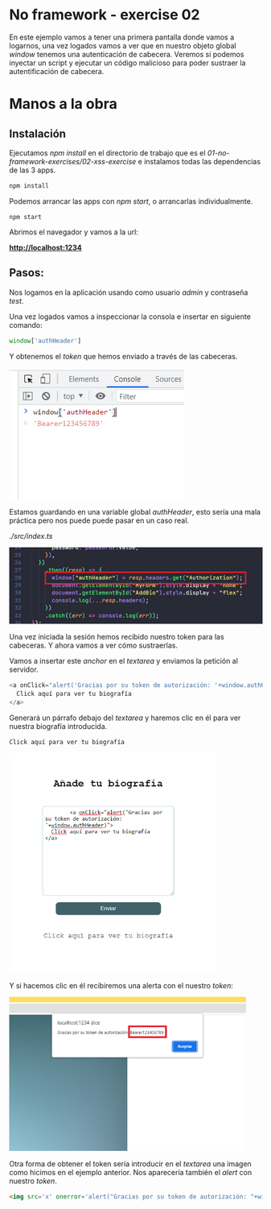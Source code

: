 # No framework - exercise 02 

En este ejemplo vamos a tener una primera pantalla donde vamos a logarnos, una vez logados vamos a ver que en nuestro objeto global _window_ tenemos una autenticación de cabecera. Veremos si podemos inyectar un script y ejecutar un código malicioso para poder sustraer la autentificación de cabecera. 

# Manos a la obra

## Instalación

Ejecutamos _npm install_ en el directorio de trabajo que es el _01-no-framework-exercises/02-xss-exercise_ e instalamos todas las dependencias de las 3 apps.

```javascript
npm install
```

Podemos arrancar las apps con _npm start_, o arrancarlas individualmente. 

```
npm start

```

Abrimos el navegador y vamos a la url: 

[**http://localhost:1234**](http://localhost:1234)

## Pasos:

Nos logamos en la aplicación usando como usuario _admin_ y contraseña _test_.

Una vez logados vamos a inspeccionar la consola e insertar en siguiente comando:

```javascript
window['authHeader']
```

Y obtenemos el _token_ que hemos enviado a través de las cabeceras.

<img src="./assets/01.png" alt="token recibido en consola" />

Estamos guardando en una variable global _authHeader_, esto sería una mala práctica pero nos puede puede pasar en un caso real.

_./src/index.ts_

<img src="./assets/02.png" alt="token recibido en consola" style="zoom:67%;" />

Una vez iniciada la sesión hemos recibido nuestro token para las cabeceras. Y ahora vamos a ver cómo sustraerlas.

Vamos a insertar este _anchor_ en el _textarea_ y enviamos la petición al servidor.

```javascript
<a onClick="alert('Gracias por su token de autorización: '+window.authHeader)">
  Click aquí para ver tu biografía
</a>
```

Generará un párrafo debajo del _textarea_ y haremos clic en él para ver nuestra biografía introducida.

```
Click aquí para ver tu biografía
```

<img src="./assets/03.png" alt="token recibido en consola" style="zoom:67%;" />

Y si hacemos clic en él recibiremos una alerta con el nuestro _token_:

<img src="./assets/04.png" alt="token recibido en consola" style="zoom:67%;" />

Otra forma de obtener el token sería introducir en el _textarea_ una imagen como hicimos en el ejemplo anterior. Nos aparecería también el _alert_ con nuestro _token_.

```html
<img src='x' onerror='alert("Gracias por su token de autorización: "+window.authHeader)'>
```
